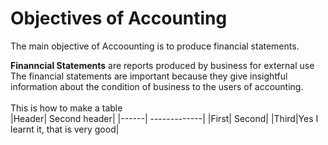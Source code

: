 # Objectives of Accounting
The main objective of Accoounting is to produce financial statements.

**Finanncial Statements** are reports produced by business for external use
<br> The financial statements are important because they give insightful information about the condition of business to the users of accounting. </br>
<br>This is how to make a table</br>
|Header| Second header|
|------| -------------|
|First| Second|
|Third|Yes I learnt it, that is very good|